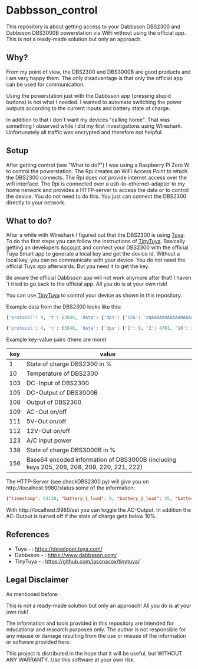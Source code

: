 # Dabbsson_control

This repository is about getting access to your Dabbsson DBS2300 and Dabbsson DBS3000B powerstation via WiFi without using the official app. This is not a ready-made solution but only an approach. 

## Why?

From my point of view, the DBS2300 and DBS3000B are good products and I am very happy them. The only disadvantage is that only the official app can be used for communication.

Using the powerstation just with the Dabbsson app (pressing stupid buttons) is not what I needed. I wanted to automate switching the power outputs according to the current inputs and battery state of charge.

In addition to that I don´t want my devices "calling home". That was something I observed while I did my first investigations using Wireshark. Unfortunately all traffic was encrypted and therefore not helpful.


## Setup

After getting control (see "What to do?") I was using a Raspberry Pi Zero W to control the powerstation. The Rpi creates an WiFi Access Point to which the DBS2300 connects. The Rpi does not provide internet access over the wifi interface. The Rpi is connected over a usb-to-ethernet-adapter to my home network and provides a HTTP-server to access the data or to control the device. You do not need to do this. You just can connect the DBS2300 directly to your network. 

## What to do?

After a while with Wireshark I figured out that the DBS2300 is using [Tuya](https://en.tuya.com/). 
To do the first steps you can follow the instructions of [TinyTuya](https://github.com/jasonacox/tinytuya/tree/master). Basically getting an developers [Account](https://developer.tuya.com/en/) and connect your DBS2300 with the official Tuya Smart app to generate a local key and get the device id. Without a local key, you can no communicate with your device. You do not need the official Tuya app afterwards. But you need it to get the key.


Be aware the official Dabbsson app will not work anymore after that! I haven´t tried to go back to the official app. All you do is at your own risk!

You can use [TinyTuya](https://github.com/jasonacox/tinytuya/tree/master) to control your device as shown in this repository.


Example data from the DBS2300 looks like this:
```python
{'protocol': 4, 't': 63848, 'data': {'dps': {'156': 'zQAAAADOAAAAANAAAAAA0QAAAADcExwhAN0AAAAB3gAAABs='}}}

{'protocol': 4, 't': 63848, 'data': {'dps': {'1': 9, '2': 4761, '10': 19, '103': 0, '104': 0, '105': 0, '106': 0, '110': 0, '108': 0, '138': 25, '139': 0}}, 'dps': {'1': 9, '2': 4761, '10': 19, '103': 0, '104': 0, '105': 0, '106': 0, '110': 0, '108': 0, '138': 25, '139': 0}}

```
Example key-value pairs (there are more)

| key | value |
|-----|-------|
| 1   |   State of charge DBS2300 in %   |
| 10  |   Temperature of DBS2300     |
| 103 |   DC-Input of DBS2300    |
| 105 |   DC-Output of DBS3000B    |
| 108 |   Output of DBS2300    |
| 109 |   AC-Out on/off    |
| 111 |   5V-Out on/off     |
| 112 |   12V-Out on/off     |
| 123 |   A/C input power     |
| 138 |   State of charge DBS3000B in %     |
| 156 |   Base64 encoded information of DBS3000B (including keys 205, 206, 208, 209, 220, 221, 222) |


The HTTP-Server (see checkDBS2300.py) will give you on http://localhost:9980/status some of the information:

```json
{"timestamp": 64138, "battery_1_load": 9, "battery_2_load": 25, "battery_1_temp": 18, "battery_2_temp": 27, "battery_1_solar_input": 0, "battery_2_input": 0, "battery_1_output": 0, "battery_2_output": 0, "ac_on": false, "dc_on": false, "v12_on": false}
```

With http://localhost:9980/set you can toggle the AC-Output. In addition the AC-Output is turned off if the state of charge gets below 10%.


## References
* Tuya - : https://developer.tuya.com/
* Dabbsson - : https://www.dabbsson.com/
* TinyTuya - : https://github.com/jasonacox/tinytuya/


## Legal Disclaimer
As mentioned before: 

This is not a ready-made solution but only an approach!
All you do is at your own risk!

The information and tools provided in this repository are intended for educational and research purposes only. The author is not responsible for any misuse or damage resulting from the use or misuse of the information or software provided here.

This project is distributed in the hope that it will be useful, but WITHOUT ANY WARRANTY. Use this software at your own risk.